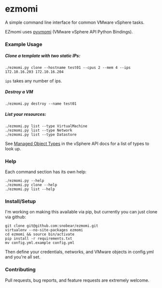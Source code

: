 ezmomi
======

A simple command line interface for common VMware vSphere tasks.

EZmomi uses [pyvmomi](https://github.com/vmware/pyvmomi) (VMware vSphere API Python Bindings).


### Example Usage


##### Clone a template with two static IPs:

```
./ezmomi.py clone --hostname test01 --cpus 2 --mem 4 --ips 172.10.16.203 172.10.16.204
```

`ips` takes any number of ips.

##### Destroy a VM

```
./ezmomi.py destroy --name test01
```

##### List your resources:

```
./ezmomi.py list --type VirtualMachine
./ezmomi.py list --type Network
./ezmomi.py list --type Datastore
```

See [Managed Object Types](http://pubs.vmware.com/vsphere-50/index.jsp#com.vmware.wssdk.apiref.doc_50/mo-types-landing.html) in the vSphere API docs for a list of types to look up.

### Help

Each command section has its own help:

```
./ezmomi.py --help
./ezmomi.py clone --help
./ezmomi.py list --help
```

### Install/Setup

I'm working on making this available via pip, but currently you can just clone via github:

```
git clone git@github.com:snobear/ezmomi.git
virtualenv --no-site-packages ezmomi
cd ezmomi && source bin/activate
pip install -r requirements.txt
mv config.yml.example config.yml
```

Then define your credentials, networks, and VMware objects in config.yml and you're all set.

### Contributing
Pull requests, bug reports, and feature requests are extremely welcome.
